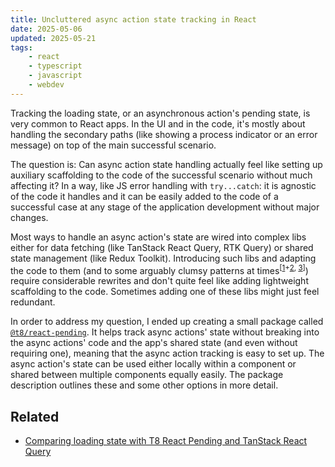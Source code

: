 ```yaml
---
title: Uncluttered async action state tracking in React
date: 2025-05-06
updated: 2025-05-21
tags:
    - react
    - typescript
    - javascript
    - webdev
---
```


Tracking the loading state, or an asynchronous action's pending state, is very common to React apps. In the UI and in the code, it's mostly about handling the secondary paths (like showing a process indicator or an error message) on top of the main successful scenario.

The question is: Can async action state handling actually feel like setting up auxiliary scaffolding to the code of the successful scenario without much affecting it? In a way, like JS error handling with `try...catch`: it is agnostic of the code it handles and it can be easily added to the code of a successful case at any stage of the application development without major changes.

Most ways to handle an async action's state are wired into complex libs either for data fetching (like TanStack React Query, RTK Query) or shared state management (like Redux Toolkit). Introducing such libs and adapting the code to them (and to some arguably clumsy patterns at times<sup>[[1](https://tanstack.com/query/latest/docs/framework/react/guides/disabling-queries)+[2](https://github.com/TanStack/query/discussions/5820#discussioncomment-9016843), [3](https://redux-toolkit.js.org/api/createAsyncThunk)]</sup>) require considerable rewrites and don't quite feel like adding lightweight scaffolding to the code. Sometimes adding one of these libs might just feel redundant.

In order to address my question, I ended up creating a small package called [`@t8/react-pending`](https://github.com/t8js/react-pending#readme). It helps track async actions' state without breaking into the async actions' code and the app's shared state (and even without requiring one), meaning that the async action tracking is easy to set up. The async action's state can be used either locally within a component or shared between multiple components equally easily. The package description outlines these and some other options in more detail.

## Related

- [Comparing loading state with T8 React Pending and TanStack React Query](/x/t8_react_pending_vs_react_query)
